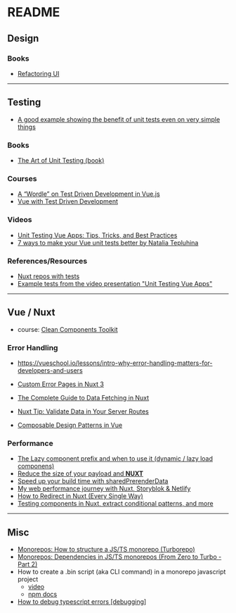 # README

## Design

### Books
- [Refactoring UI](https://drive.google.com/file/d/1QAH8hWu4nTJRcVaDwdXz_zsghG5-JGzC/view?usp=sharing)


---

## Testing
- [A good example showing the benefit of unit tests even on very simple things](https://www.udemy.com/course/javascript-unit-testing-the-practical-guide/learn/lecture/31877852#overview)


### Books
- [The Art of Unit Testing (book)](https://github.com/dashpradeep99/https-github.com-miguellgt-books/blob/master/tdd%20%2B%20bdd/the-art-of-unit-testing.pdf)


### Courses
- [A “Wordle” on Test Driven Development in Vue.js](https://vueschool.io/courses/a-wordle-on-test-driven-development-in-vue-js)
- [Vue with Test Driven Development](https://www.udemy.com/course/vue-with-test-driven-development/)


### Videos
- [Unit Testing Vue Apps: Tips, Tricks, and Best Practices](https://www.youtube.com/watch?v=iD_d3jTJxxU&ab_channel=VueMastery)
- [7 ways to make your Vue unit tests better by Natalia Tepluhina](https://www.youtube.com/watch?v=L_BK8zXGdBM)


### References/Resources
- [Nuxt repos with tests](https://github.com/stars/devinschumacher/lists/repos-with-tests)
- [Example tests from the video presentation "Unit Testing Vue Apps"](https://github.com/bethqiang/vueconf-2022-demo-app/tree/main/src)


---

## Vue / Nuxt
- course: [Clean Components Toolkit](https://michaelnthiessen.com/courses/clean-components-toolkit)

### Error Handling
- https://vueschool.io/lessons/intro-why-error-handling-matters-for-developers-and-users
- [Custom Error Pages in Nuxt 3](https://masteringnuxt.com/blog/custom-error-pages-in-nuxt3)

- [The Complete Guide to Data Fetching in Nuxt](https://vueschool.io/courses/the-complete-guide-to-data-fetching-in-nuxt)
- [Nuxt Tip: Validate Data in Your Server Routes](https://mokkapps.de/vue-tips/validate-data-in-your-nuxt-server-routes)
- [Composable Design Patterns in Vue](https://michaelnthiessen.com/composable-patterns-in-vue)


### Performance
- [The Lazy component prefix and when to use it (dynamic / lazy load componens)](https://www.youtube.com/watch?v=YbAQC1yetUM&list=PL06MUQt-_wls2sirXbt919cIbGvKv6k5Q&index=3&ab_channel=AlexanderLichter)
- [Reduce the size of your payload and __NUXT__ ](https://www.youtube.com/watch?v=laRJNkG_wls&list=PL06MUQt-_wls2sirXbt919cIbGvKv6k5Q&index=1&ab_channel=AlexanderLichter)
- [Speed up your build time with sharedPrerenderData](https://www.youtube.com/watch?v=1jUupYHVvrU&list=PL06MUQt-_wls2sirXbt919cIbGvKv6k5Q&index=3&ab_channel=AlexanderLichter)
- [My web performance journey with Nuxt, Storyblok & Netlify](https://www.dawntraoz.com/blog/my-web-performance-journey-with-nuxt-storyblok-netlify/)
- [How to Redirect in Nuxt (Every Single Way)](https://masteringnuxt.com/blog/how-to-redirect-in-nuxt-every-single-way)
- [Testing components in Nuxt, extract conditional patterns, and more](https://michaelnthiessen.com/weekly-192-november-20)


---

## Misc

- [Monorepos: How to structure a JS/TS monorepo (Turborepo)](https://www.youtube.com/watch?v=TeOSuGRHq7k&ab_channel=AnthonyShew)
- [Monorepos: Dependencies in JS/TS monorepos (From Zero to Turbo - Part 2)](https://www.youtube.com/watch?v=oHag57_zRs8&ab_channel=AnthonyShew)
- How to create a .bin script (aka CLI command) in a monorepo javascript project
  - [video](https://www.udemy.com/course/monorepos-a-beginners-guide/learn/lecture/23143290#overview)
  - [npm docs](https://docs.npmjs.com/cli/v6/configuring-npm/package-json#bin)
- [How to debug typescript errors [debugging]](https://www.zipy.ai/blog/typescript-errors)

